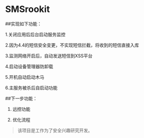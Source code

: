 # SMSrookit

##实现如下功能：

1.关闭应用后后台启动服务监控

2.因为4.4的短信安全变更，不实现短信拦截，将收到的短信直接入库

3.监测网络开启后，自动发送短信到XSS平台

4.启动设备管理器防卸载

5.开机自动启动木马

6.主服务被杀后自启动功能

##下一步功能：

1. 远控功能

2. 优化流程

> 该项目是工作为了安全兴趣研究开发。
